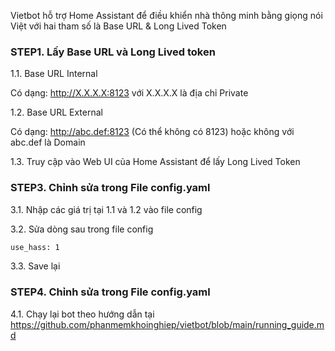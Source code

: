 Vietbot hỗ trợ Home Assistant để điều khiển nhà thông minh bằng giọng nói Việt với hai tham số là Base URL & Long Lived Token

### STEP1. Lấy Base URL và Long Lived token

1.1. Base URL Internal

Có dạng: http://X.X.X.X:8123 với X.X.X.X là địa chỉ Private

1.2. Base URL External

Có dạng: http://abc.def:8123 (Có thể không có 8123) hoặc không với abc.def là Domain

1.3. Truy cập vào Web UI của Home Assistant để lấy Long Lived Token 

### STEP3.  Chỉnh sửa trong File config.yaml

3.1. Nhập các giá trị tại 1.1 và 1.2 vào file config

3.2. Sửa dòng sau trong file config
```sh
use_hass: 1
```
3.3. Save lại

### STEP4.  Chỉnh sửa trong File config.yaml

4.1. Chạy lại bot theo hướng dẫn tại https://github.com/phanmemkhoinghiep/vietbot/blob/main/running_guide.md
